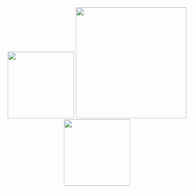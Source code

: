 
<div align=center>
 <img src="https://github.com/user-attachments/assets/c9588118-82be-4406-9902-e8fca18b3b24" height=150>


<img src="https://github.com/user-attachments/assets/07f19ae1-f90b-4aac-998f-5445d688ddc1" height=250>

 
 <img src="https://github.com/user-attachments/assets/d38cc17a-83b4-4072-9492-0df0a981081e" height=150>
 </div>



